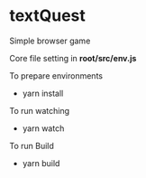 # textQuest
Simple browser game

Core file setting in <b>root/src/env.js</b>

To prepare environments
- yarn install

To run watching
- yarn watch

To run Build
- yarn build
